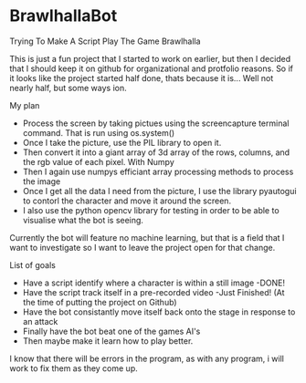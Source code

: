 # BrawlhallaBot
Trying To Make A Script Play The Game Brawlhalla

This is just a fun project that I started to work on earlier, but then I decided that I should keep it on github for organizational and protfolio reasons. So if it looks like the project started half done, thats because it is... Well not nearly half, but some ways ion.

My plan
- Process the screen by taking pictues using the screencapture terminal command. That is run using os.system()
- Once I take the picture, use the PIL library to open it.
- Then convert it into a giant array of 3d array of the rows, columns, and the rgb value of each pixel. With Numpy
- Then I again use numpys efficiant array processing methods to process the image
- Once I get all the data I need from the picture, I use the library pyautogui to contorl the character and move it around the screen.
- I also use the python opencv library for testing in order to be able to visualise what the bot is seeing.

Currently the bot will feature no machine learning, but that is a field that I want to investigate so I want to leave the project open for that change.

List of goals

* Have a script identify where a character is within a still image -DONE!
* Have the script track itself in a pre-recorded video -Just Finished! (At the time of putting the project on Github)
* Have the bot consistantly move itself back onto the stage in response to an attack
* Finally have the bot beat one of the games AI's
* Then maybe make it learn how to play better.

I know that there will be errors in the program, as with any program, i will work to fix them as they come up.
